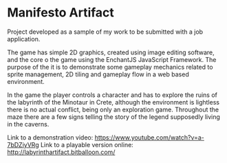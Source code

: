 # Manifesto Artifact
Project developed as a sample of my work to be submitted with a job application.

The game has simple 2D graphics, created using image editing software, and the core o the game using the EnchantJS JavaScript Framework. The purpose of the it is to demonstrate some gameplay mechanics related to sprite management, 2D tiling and gameplay flow in a web based environment.

In the game the player controls a character and has to explore the ruins of the labyrinth of the Minotaur in Crete, although the environment is lightless there is no actual conflict, being only an exploration game. Throughout the maze there are a few signs telling the story of the legend supposedly living in the caverns.

Link to a demonstration video: https://www.youtube.com/watch?v=a-7bDZiyVRg
Link to a playable version online: http://labyrinthartifact.bitballoon.com/
